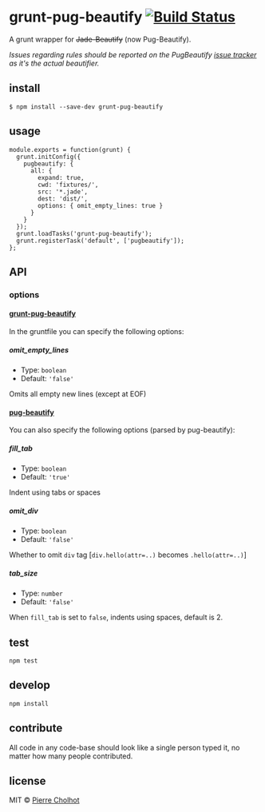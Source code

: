 # grunt-pug-beautify [![Build Status](https://travis-ci.org/pierrecholhot/grunt-pug-beautify.svg?branch=master)](https://travis-ci.org/pierrecholhot/grunt-pug-beautify)

A grunt wrapper for <strike>Jade-Beautify</strike> (now Pug-Beautify).

*Issues regarding rules should be reported on the PugBeautify [issue tracker](https://github.com/vingorius/pug-beautify/issues) as it's the actual beautifier.*

## install

```
$ npm install --save-dev grunt-pug-beautify
```

## usage

```
module.exports = function(grunt) {
  grunt.initConfig({
    pugbeautify: {
      all: {
        expand: true,
        cwd: 'fixtures/',
        src: '*.jade',
        dest: 'dist/',
        options: { omit_empty_lines: true }
      }
    }
  });
  grunt.loadTasks('grunt-pug-beautify');
  grunt.registerTask('default', ['pugbeautify']);
};
```

## API

### options

#### [grunt-pug-beautify](https://github.com/PierreCholhot/grunt-pug-beautify)

In the gruntfile you can specify the following options:

##### omit_empty_lines

- Type: `boolean`
- Default: `'false'`

Omits all empty new lines (except at EOF)

#### [pug-beautify](https://github.com/vingorius/pug-beautify)

You can also specify the following options (parsed by pug-beautify):

##### fill_tab

- Type: `boolean`
- Default: `'true'`

Indent using tabs or spaces

##### omit_div

- Type: `boolean`
- Default: `'false'`

Whether to omit `div` tag [`div.hello(attr=..)` becomes `.hello(attr=..)`]

##### tab_size

- Type: `number`
- Default: `'false'`

When `fill_tab` is set to `false`, indents using spaces, default is 2.

## test

```
npm test
```

## develop

```
npm install
```

## contribute

All code in any code-base should look like a single person typed it, no matter how many people contributed.

## license

MIT © [Pierre Cholhot](http://pierre.cx/)
